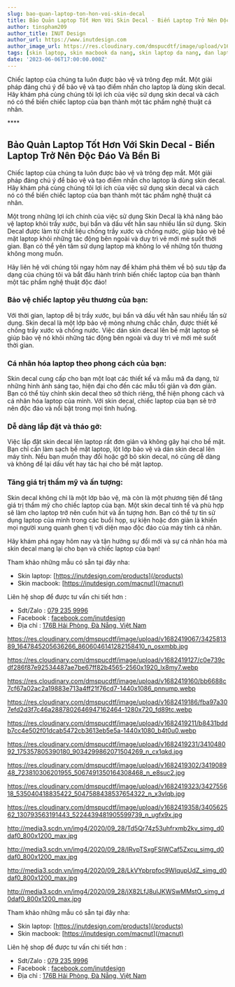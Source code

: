 ```yaml
---
slug: bao-quan-laptop-ton-hon-voi-skin-decal
title: Bảo Quản Laptop Tốt Hơn Với Skin Decal - Biến Laptop Trở Nên Độc Đáo Và Bền Bỉ
author: tinspham209
author_title: INUT Design
author_url: https://www.inutdesign.com
author_image_url: https://res.cloudinary.com/dmspucdtf/image/upload/v1663647671/inut/292635797_197003529328579_4330060878795101093_n_bjzhby.jpg
tags: [skin laptop, skin macbook da nang, skin laptop da nang, dan laptop da nang]
date: '2023-06-06T17:00:00.000Z'
---
```


Chiếc laptop của chúng ta luôn được bảo vệ và trông đẹp mắt. Một giải pháp đáng chú ý để bảo vệ và tạo điểm nhấn cho laptop là dùng skin decal. Hãy khám phá cùng chúng tôi lợi ích của việc sử dụng skin decal và cách nó có thể biến chiếc laptop của bạn thành một tác phẩm nghệ thuật cá nhân.

<!-- truncate-->****

<!-- ## Table of contents -->

## Bảo Quản Laptop Tốt Hơn Với Skin Decal - Biến Laptop Trở Nên Độc Đáo Và Bền Bỉ
Chiếc laptop của chúng ta luôn được bảo vệ và trông đẹp mắt. Một giải pháp đáng chú ý để bảo vệ và tạo điểm nhấn cho laptop là dùng skin decal. Hãy khám phá cùng chúng tôi lợi ích của việc sử dụng skin decal và cách nó có thể biến chiếc laptop của bạn thành một tác phẩm nghệ thuật cá nhân.

Một trong những lợi ích chính của việc sử dụng Skin Decal là khả năng bảo vệ laptop khỏi trầy xước, bụi bẩn và dấu vết hằn sau nhiều lần sử dụng. Skin Decal được làm từ chất liệu chống trầy xước và chống nước, giúp bảo vệ bề mặt laptop khỏi những tác động bên ngoài và duy trì vẻ mới mẻ suốt thời gian. Bạn có thể yên tâm sử dụng laptop mà không lo về những tổn thương không mong muốn.

Hãy liên hệ với chúng tôi ngay hôm nay để khám phá thêm về bộ sưu tập đa dạng của chúng tôi và bắt đầu hành trình biến chiếc laptop của bạn thành một tác phẩm nghệ thuật độc đáo!

### Bảo vệ chiếc laptop yêu thương của bạn:
Với thời gian, laptop dễ bị trầy xước, bụi bẩn và dấu vết hằn sau nhiều lần sử dụng. Skin decal là một lớp bảo vệ mỏng nhưng chắc chắn, được thiết kế chống trầy xước và chống nước. Việc dán skin decal lên bề mặt laptop sẽ giúp bảo vệ nó khỏi những tác động bên ngoài và duy trì vẻ mới mẻ suốt thời gian.

### Cá nhân hóa laptop theo phong cách của bạn:
Skin decal cung cấp cho bạn một loạt các thiết kế và mẫu mã đa dạng, từ những hình ảnh sáng tạo, hiện đại cho đến các mẫu tối giản và đơn giản. Bạn có thể tùy chỉnh skin decal theo sở thích riêng, thể hiện phong cách và cá nhân hóa laptop của mình. Với skin decal, chiếc laptop của bạn sẽ trở nên độc đáo và nổi bật trong mọi tình huống.

### Dễ dàng lắp đặt và tháo gỡ:
Việc lắp đặt skin decal lên laptop rất đơn giản và không gây hại cho bề mặt. Bạn chỉ cần làm sạch bề mặt laptop, lột lớp bảo vệ và dán skin decal lên máy tính. Nếu bạn muốn thay đổi hoặc gỡ bỏ skin decal, nó cũng dễ dàng và không để lại dấu vết hay tác hại cho bề mặt laptop.

### Tăng giá trị thẩm mỹ và ấn tượng:
Skin decal không chỉ là một lớp bảo vệ, mà còn là một phương tiện để tăng giá trị thẩm mỹ cho chiếc laptop của bạn. Một skin decal tinh tế và phù hợp sẽ làm cho laptop trở nên cuốn hút và ấn tượng hơn. Bạn có thể tự tin sử dụng laptop của mình trong các buổi họp, sự kiện hoặc đơn giản là khiến mọi người xung quanh ghen tị với diện mạo độc đáo của máy tính cá nhân.

Hãy khám phá ngay hôm nay và tận hưởng sự đổi mới và sự cá nhân hóa mà skin decal mang lại cho bạn và chiếc laptop của bạn!

Tham khảo những mẫu có sẵn tại đây nha:
- Skin laptop: [https://inutdesign.com/products](/products)
- Skin macbook: [https://inutdesign.com/macnut](/macnut)

Liên hệ shop để được tư vấn chi tiết hơn :
- Sdt/Zalo : [079 235 9996](tel:0792359996)
- Facebook : [facebook.com/inutdesign](https://www.facebook.com/inutdesign)
- Địa chỉ : [176B Hải Phòng, Đà Nẵng, Việt Nam](https://maps.app.goo.gl/SRm8YB4fy8VfWmb39)

https://res.cloudinary.com/dmspucdtf/image/upload/v1682419067/342581389_1647845205636266_8606046141282158410_n_osxmbb.jpg

https://res.cloudinary.com/dmspucdtf/image/upload/v1682419127/c0e739cdf286f87e92534487ae7be67ff82b4565-2560x1920_lx8my7.webp

https://res.cloudinary.com/dmspucdtf/image/upload/v1682419160/bb6688c7cf67a02ac2a19883e713a4ff21f76cd7-1440x1086_pnnump.webp

https://res.cloudinary.com/dmspucdtf/image/upload/v1682419186/fba97a307efd2d3f7c46a2887802646947162464-1280x720_fd89tc.webp

https://res.cloudinary.com/dmspucdtf/image/upload/v1682419211/b8431bddb7cc4e502f01dcab5472cb3613eb5e5a-1440x1080_b4t0u0.webp

https://res.cloudinary.com/dmspucdtf/image/upload/v1682419231/341048092_175357805390180_9034299862071504269_n_cx1qkd.jpg

https://res.cloudinary.com/dmspucdtf/image/upload/v1682419302/341908948_723810306201955_5067491350164308468_n_e8suc2.jpg

https://res.cloudinary.com/dmspucdtf/image/upload/v1682419323/342755618_535040418835422_5047588438537654322_n_x3vlqb.jpg

https://res.cloudinary.com/dmspucdtf/image/upload/v1682419358/340562562_130793563191443_5224439481905599739_n_ugfx9x.jpg

http://media3.scdn.vn/img4/2020/09_28/Td5Qr74z53uhfrxmb2kv_simg_d0daf0_800x1200_max.jpg

http://media3.scdn.vn/img4/2020/09_28/IRvpTSxgFSlWCaf5Zxcu_simg_d0daf0_800x1200_max.jpg

http://media3.scdn.vn/img4/2020/09_28/LkVYpbrpfoc9WIqupUdZ_simg_d0daf0_800x1200_max.jpg

http://media3.scdn.vn/img4/2020/09_28/jX82LfJ8uIJKWSwMMstO_simg_d0daf0_800x1200_max.jpg

Tham khảo những mẫu có sẵn tại đây nha:
- Skin laptop: [https://inutdesign.com/products](/products)
- Skin macbook: [https://inutdesign.com/macnut](/macnut)

Liên hệ shop để được tư vấn chi tiết hơn :
- Sdt/Zalo : [079 235 9996](tel:0792359996)
- Facebook : [facebook.com/inutdesign](https://www.facebook.com/inutdesign)
- Địa chỉ : [176B Hải Phòng, Đà Nẵng, Việt Nam](https://maps.app.goo.gl/SRm8YB4fy8VfWmb39)